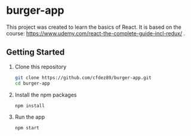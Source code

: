 # burger-app
This project was created to learn the basics of React.
It is based on the course: https://www.udemy.com/react-the-complete-guide-incl-redux/ .

## Getting Started

1. Clone this repository

   ```bash
   git clone https://github.com/cfdez89/burger-app.git
   cd burger-app
   ```

1. Install the npm packages

   ```bash
   npm install
   ```

2. Run the app

   ```bash
   npm start
   ```
